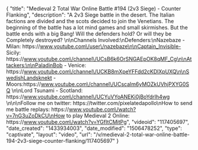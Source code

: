{
    "title": "Medieval 2 Total War Online Battle #194 (2v3 Siege) -  Counter Flanking",
    "description": "A 2v3 Siege battle in the desert.  The Italian factions are divided and the scots decided to join the Venetians.  The beginning of the battle has a lot mind games and small skirmishes.  But the battle ends with a big Bang!  Will the defenders hold? Or will they be Completely destroyed?  \n\nChannels Involved:\nDefenders:\nNazebaze - Milan: https:\/\/www.youtube.com\/user\/nazebaze\n\nCaptain_Invisible- Sicily: https:\/\/www.youtube.com\/channel\/UCsB6k6OrSNGAEpOK8qMF_Cg\n\nAttackers:\n\nPaladinBob - Venice: https:\/\/www.youtube.com\/channel\/UCKB8mXpeYFFdd2cKDlXpUXQ\n\nSwedishLandsknekt - Moors:https:\/\/www.youtube.com\/channel\/UCscalm6yMOZkUVhjPXYG0SQ \n\nLord Tsunami - Scotland: https:\/\/www.youtube.com\/channel\/UCYuVYoANEKi0jBoYdrIh4wg \n\n\nFollow me on twitter: https:\/\/twitter.com\/pixelatedapollo\nHow to send me battle replays: https:\/\/www.youtube.com\/watch?v=7nG3uZoDkCU\nHow to play Medieval 2 Online: https:\/\/www.youtube.com\/watch?v=YGfItCMitPg",
    "videoid": "117405697",
    "date_created": "1433934003",
    "date_modified": "1506478252",
    "type": "captivate",
    "layout": "video",
    "url": "\/v\/medieval-2-total-war-online-battle-194-2v3-siege-counter-flanking\/117405697"
}